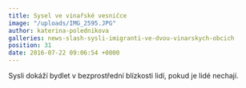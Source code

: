 ```yaml
---
title: Sysel ve vinařské vesničce
image: "/uploads/IMG_2595.JPG"
author: katerina-polednikova
galleries: news-slash-sysli-imigranti-ve-dvou-vinarskych-obcich
position: 31
date: 2016-07-22 09:06:54 +0000
---
```

Sysli dokáží bydlet v bezprostřední blízkosti lidí, pokud je lidé
nechají.
